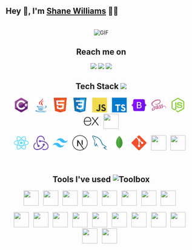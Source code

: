 <!--
Here are some ideas to get you started:
- 🔭 I’m currently working on ...
- 🌱 I’m currently learning ...
- 👯 I’m looking to collaborate on ...
- 🤔 I’m looking for help with ...
- 💬 Ask me about ...
- 📫 How to reach me: ...
- 😄 Pronouns: ...
- ⚡ Fun fact: ...
-->


## Hey 👋, I'm [Shane Williams](https://github.com/shawilly) 👨‍💻
<br>
<div align="center">
<img height="300" width="700" alt="GIF" align="center" src="https://user-images.githubusercontent.com/74038190/212749447-bfb7e725-6987-49d9-ae85-2015e3e7cc41.gif">
</div>
<h2 align="center">Reach me on</h2>
<p align="center">
<a href="mailto:shane@shawilly.dev"><img src="https://img.shields.io/badge/Gmail-D14836?style=for-the-badge&logo=gmail&logoColor=white" height=25></a> 
<a href="https://www.linkedin.com/in/shanebarrywilliams/"><img src="https://img.shields.io/badge/linkedin-%230077B5.svg?&style=for-the-badge&logo=linkedin&logoColor=white" height=25></a> 
<a href="https://www.instagram.com/fatmanlifting/"><img src="https://img.shields.io/badge/instagram-%23E4405F.svg?&style=for-the-badge&logo=instagram&logoColor=white" height=25></a> 
</p>

<h2 align="center">Tech Stack <img src="https://media.giphy.com/media/WUlplcMpOCEmTGBtBW/giphy.gif" width="40"></h2>

<p align="center">
<img src="https://github.com/devicons/devicon/blob/master/icons/csharp/csharp-original.svg" width="40" height="40"/> 
 &nbsp;
<img src="https://github.com/devicons/devicon/blob/master/icons/java/java-original.svg" width="40" height="40"/>
 &nbsp;
<img src="https://github.com/devicons/devicon/blob/master/icons/html5/html5-original.svg" width="40" height="40"/>
 &nbsp;
<img src="https://github.com/devicons/devicon/blob/master/icons/css3/css3-original.svg" width="40" height="40"/>
 &nbsp;
<img src="https://github.com/devicons/devicon/blob/master/icons/javascript/javascript-original.svg" width="40" height="40"/>
 &nbsp;
<img src="https://github.com/devicons/devicon/blob/master/icons/typescript/typescript-original.svg" width="40" height="40"/> 
 &nbsp;
<img src="https://github.com/devicons/devicon/blob/master/icons/bootstrap/bootstrap-original.svg" width="40" height="40"/>
 &nbsp;
<img src="https://github.com/devicons/devicon/blob/master/icons/sass/sass-original.svg" width="40" height="40"/>
 &nbsp;
<img src="https://github.com/devicons/devicon/blob/master/icons/nodejs/nodejs-original.svg" width="40" height="40"/>
 &nbsp;
<img src="https://github.com/devicons/devicon/blob/master/icons/express/express-original.svg" width="40" height="40"/>
 &nbsp;
<img src="https://www.svgrepo.com/show/306030/fastify.svg" width="40" height="40">
</p>
<p align="center">
<img src="https://github.com/devicons/devicon/blob/master/icons/react/react-original.svg" width="40" height="40"/>
 &nbsp;
<img src="https://github.com/devicons/devicon/blob/master/icons/redux/redux-original.svg" width="40" height="40"/>
 &nbsp;
<img src="https://github.com/devicons/devicon/blob/master/icons/tailwindcss/tailwindcss-plain.svg" width="40" height="40"/>
 &nbsp;
<img src="https://github.com/devicons/devicon/blob/master/icons/nextjs/nextjs-line.svg" width="40" height="40"/>
 &nbsp;
<img src="https://github.com/devicons/devicon/blob/master/icons/mysql/mysql-original.svg" width="40" height="40"/>
 &nbsp;
<img src="https://github.com/devicons/devicon/blob/master/icons/mongodb/mongodb-original.svg" width="40" height="40"/>
 &nbsp;
<img src="https://github.com/devicons/devicon/blob/master/icons/git/git-original.svg" width="40" height="40"/>
 &nbsp;
<img src="https://www.svgrepo.com/show/353659/docker-icon.svg" width="40" height="40"/>
 &nbsp;
<img src="https://upload.wikimedia.org/wikipedia/commons/thumb/0/02/Babel_Logo.svg/1200px-Babel_Logo.svg.png" width="40" height="40"/>
 &nbsp;
</p>
<br>

<h2 align="center">Tools I've used <img src="https://raw.githubusercontent.com/Tarikul-Islam-Anik/Animated-Fluent-Emojis/master/Emojis/Objects/Toolbox.png" alt="Toolbox" width="25" height="25" /></h2>

<p align='center'>
<img src="https://cdn.worldvectorlogo.com/logos/intercom-2.svg" width="40" height="40"/>
 &nbsp;
<img src="https://www.svgrepo.com/show/473498/zendesk.svg" width="40" height="40"/>
 &nbsp;
<img src="https://www.svgrepo.com/show/331433/hubspot.svg" width="40" height="40"/>
 &nbsp;
<img src="https://www.svgrepo.com/show/354063/metabase.svg" width="40" height="40"/>
 &nbsp;
<img src="https://upload.wikimedia.org/wikipedia/commons/d/d5/Slack_icon_2019.svg" width="40" height="40"/>
 &nbsp;
<img src="https://cdn.worldvectorlogo.com/logos/jira-1.svg" width="40" height="40"/>
 &nbsp;
<img src="https://cdn.worldvectorlogo.com/logos/miro-2.svg" width="40" height="40"/>
 &nbsp;
<img src="https://static-00.iconduck.com/assets.00/mongodb-compass-icon-2048x2045-71fe0v1q.png" width="40" height="40"/>
 &nbsp;
</p>
<p align='center'>
<img src="https://static-00.iconduck.com/assets.00/notion-icon-1024x1024-w4ztkmb6.png" width="40" height="40"/>
 &nbsp;
<img src="https://www.svgrepo.com/show/354596/zapier-icon.svg" width="40" height="40"/>
 &nbsp;
<img src="https://static-00.iconduck.com/assets.00/sentry-icon-512x460-s8hgd8yj.png" width="40" height="40"/>
 &nbsp;
<img src="https://www.svgrepo.com/show/353961/kibana.svg" width="40" height="40"/>
 &nbsp;
<img src="https://static-00.iconduck.com/assets.00/google-cloud-icon-512x412-8rnz6wkz.png" width="40" height="40"/>
 &nbsp;
<img src="https://static-00.iconduck.com/assets.00/cloud-build-icon-452x512-zthklwch.png" width="40" height="40"/>
 &nbsp;
<img src="https://www.svgrepo.com/show/375383/cloud-run.svg" width="40" height="40"/>
 &nbsp;
<img src="https://upload.wikimedia.org/wikipedia/commons/thumb/9/93/Amazon_Web_Services_Logo.svg/2560px-Amazon_Web_Services_Logo.svg.png" width="40" height="40"/>
 &nbsp;
<img src="https://cdn.iconscout.com/icon/free/png-256/free-stripe-2-498440.png" width="40" height="40"/>
 &nbsp;
<img src="https://www.svgrepo.com/show/349350/elastic.svg" width="40" height="40"/>
 &nbsp;
<img src="https://upload.wikimedia.org/wikipedia/commons/d/d8/Retool_logo.svg" width="40" height="40"/>
 &nbsp;
</p>


